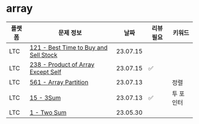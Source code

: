 # array
| 플랫폼  | 문제 정보 | 날짜       | 리뷰 필요 | 키워드    |
|------|-----|----------|-------|--------|
| LTC | [121 - Best Time to Buy and Sell Stock](https://leetcode.com/problems/best-time-to-buy-and-sell-stock/) | 23.07.15 | | |
| LTC | [238 - Product of Array Except Self](https://leetcode.com/problems/product-of-array-except-self/) | 23.07.15 | ✅ | | 
| LTC | [561 - Array Partition](https://leetcode.com/problems/array-partition/) | 23.07.13 | | 정렬 |
| LTC | [15 - 3Sum](https://leetcode.com/problems/3sum/) | 23.07.13 | ✅ | 투 포인터 |
| LTC | [1 - Two Sum](https://leetcode.com/problems/two-sum/description/) | 23.05.30 |       | |
